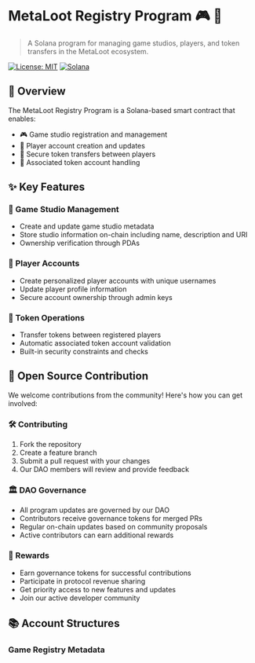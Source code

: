 # MetaLoot Registry Program 🎮 🎯 

> A Solana program for managing game studios, players, and token transfers in the MetaLoot ecosystem.

[![License: MIT](https://img.shields.io/badge/License-MIT-yellow.svg)](https://opensource.org/licenses/MIT)
[![Solana](https://img.shields.io/badge/Solana-Program-blue)](https://solana.com)

## 📝 Overview

The MetaLoot Registry Program is a Solana-based smart contract that enables:

- 🎮 Game studio registration and management
- 👤 Player account creation and updates 
- 💸 Secure token transfers between players
- 🔐 Associated token account handling

## ✨ Key Features

### 🏢 Game Studio Management
- Create and update game studio metadata
- Store studio information on-chain including name, description and URI
- Ownership verification through PDAs

### 👥 Player Accounts
- Create personalized player accounts with unique usernames
- Update player profile information
- Secure account ownership through admin keys

### 💎 Token Operations
- Transfer tokens between registered players
- Automatic associated token account validation
- Built-in security constraints and checks

## 🤝 Open Source Contribution

We welcome contributions from the community! Here's how you can get involved:

### 🛠️ Contributing
1. Fork the repository
2. Create a feature branch
3. Submit a pull request with your changes
4. Our DAO members will review and provide feedback

### 🏛️ DAO Governance
- All program updates are governed by our DAO
- Contributors receive governance tokens for merged PRs
- Regular on-chain updates based on community proposals
- Active contributors can earn additional rewards

### 🎁 Rewards
- Earn governance tokens for successful contributions
- Participate in protocol revenue sharing
- Get priority access to new features and updates
- Join our active developer community

## 📚 Account Structures

### Game Registry Metadata
